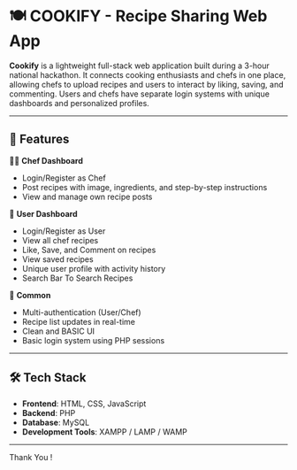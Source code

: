 # 🍽️ COOKIFY - Recipe Sharing Web App

**Cookify** is a lightweight full-stack web application built during a 3-hour national hackathon. It connects cooking enthusiasts and chefs in one place, allowing chefs to upload recipes and users to interact by liking, saving, and commenting. Users and chefs have separate login systems with unique dashboards and personalized profiles.

---

## 🚀 Features

👨‍🍳 **Chef Dashboard**  
- Login/Register as Chef  
- Post recipes with image, ingredients, and step-by-step instructions  
- View and manage own recipe posts
  

👤 **User Dashboard**  
- Login/Register as User  
- View all chef recipes  
- Like, Save, and Comment on recipes  
- View saved recipes  
- Unique user profile with activity history
- Search Bar To Search Recipes

📢 **Common**  
- Multi-authentication (User/Chef)  
- Recipe list updates in real-time  
- Clean and BASIC UI  
- Basic login system using PHP sessions  

---

## 🛠️ Tech Stack

- **Frontend**: HTML, CSS, JavaScript  
- **Backend**: PHP  
- **Database**: MySQL  
- **Development Tools**: XAMPP / LAMP / WAMP  

---
Thank You !


